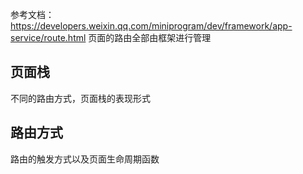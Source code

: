 参考文档： https://developers.weixin.qq.com/miniprogram/dev/framework/app-service/route.html
页面的路由全部由框架进行管理

## 页面栈
不同的路由方式，页面栈的表现形式

## 路由方式
路由的触发方式以及页面生命周期函数

